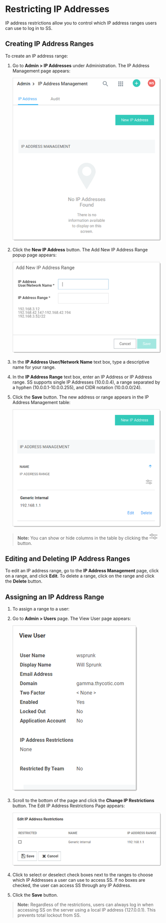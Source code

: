 [title]: # (Restricting IP Addresses)
[tags]: # (Restricting IP Addresses)
[priority]: # (1000)
[redirect]: # "RestrictingIPAddresses"

# Restricting IP Addresses

IP address restrictions allow you to control which IP address ranges users can use to log in to SS.

## Creating IP Address Ranges

To create an IP address range:

1. Go to **Admin > IP Addresses** under Administration. The IP Address Management page appears:

   ![image-20191115104938922](images/image-20191115104938922.png)

2. Click the **New IP Address** button. The Add New IP Address Range popup page appears:

   ![image-20191115105135800](images/image-20191115105135800.png)

3. In the **IP Address User/Network Name** text box, type a descriptive name for your range.

4. In the **IP Address Range** text box, enter an IP Address or IP Address range. SS supports single IP Addresses (10.0.0.4), a range separated by a hyphen (10.0.0.1-10.0.0.255), and CIDR notation (10.0.0.0/24).

5. Click the **Save** button. The new address or range appears in the IP Address Management table:

   ![image-20191115105415863](images/image-20191115105415863.png)

> **Note:** You can show or hide columns in the table by clicking the ![image-20191115105740992](images/image-20191115105740992.png) button.

## Editing and Deleting IP Address Ranges

To edit an IP address range, go to the **IP Address Management** page, click on a range, and click **Edit**. To delete a range, click on the range and click the **Delete** button.

## Assigning an IP Address Range

1. To assign a range to a user:

1. Go to **Admin \> Users** page. The View User page appears:

   ![image-20191115110201765](images/image-20191115110201765.png)

1. Scroll to the bottom of the page and click the **Change IP Restrictions** button. The Edit IP Address Restrictions Page appears:

   ![image-20191115110512161](images/image-20191115110512161.png)

1. Click to select or deselect check boxes next to the ranges to choose which IP Addresses a user can use to access SS. If no boxes are checked, the user can access SS through any IP Address.

1. Click the **Save** button.

> **Note:** Regardless of the restrictions, users can always log in when accessing SS on the server using a local IP address (127.0.0.1). This prevents total lockout from SS.
